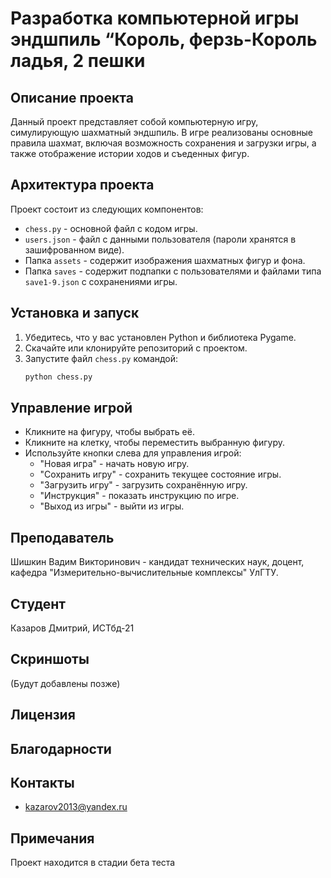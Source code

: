# Разработка компьютерной игры эндшпиль “Король, ферзь-Король ладья, 2 пешки

## Описание проекта
Данный проект представляет собой компьютерную игру, симулирующую шахматный эндшпиль. В игре реализованы основные правила шахмат, включая возможность сохранения и загрузки игры, а также отображение истории ходов и съеденных фигур.

## Архитектура проекта
Проект состоит из следующих компонентов:
- `chess.py` - основной файл с кодом игры.
- `users.json` - файл с данными пользователя (пароли хранятся в зашифрованном виде).
- Папка `assets` - содержит изображения шахматных фигур и фона.
- Папка `saves` - содержит подпапки с пользователями и файлами типа `save1-9.json`  с сохранениями игры.


## Установка и запуск
1. Убедитесь, что у вас установлен Python и библиотека Pygame.
2. Скачайте или клонируйте репозиторий с проектом.
3. Запустите файл `chess.py` командой:
   ```bash
   python chess.py
   ```

## Управление игрой
- Кликните на фигуру, чтобы выбрать её.
- Кликните на клетку, чтобы переместить выбранную фигуру.
- Используйте кнопки слева для управления игрой:
  - "Новая игра" - начать новую игру.
  - "Сохранить игру" - сохранить текущее состояние игры.
  - "Загрузить игру" - загрузить сохранённую игру.
  - "Инструкция" - показать инструкцию по игре.
  - "Выход из игры" - выйти из игры.

## Преподаватель
Шишкин Вадим Викторинович - кандидат технических наук, доцент, кафедра "Измерительно-вычислительные комплексы" УлГТУ.



## Студент
Казаров Дмитрий, ИСТбд-21

## Скриншоты
(Будут добавлены позже)

## Лицензия

## Благодарности

## Контакты
- kazarov2013@yandex.ru

## Примечания
Проект находится в стадии бета теста

